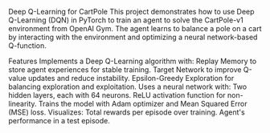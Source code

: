Deep Q-Learning for CartPole
This project demonstrates how to use Deep Q-Learning (DQN) in PyTorch to train an agent to solve the CartPole-v1 environment from OpenAI Gym. The agent learns to balance a pole on a cart by interacting with the environment and optimizing a neural network-based Q-function.

Features
Implements a Deep Q-Learning algorithm with:
Replay Memory to store agent experiences for stable training.
Target Network to improve Q-value updates and reduce instability.
Epsilon-Greedy Exploration for balancing exploration and exploitation.
Uses a neural network with:
Two hidden layers, each with 64 neurons.
ReLU activation function for non-linearity.
Trains the model with Adam optimizer and Mean Squared Error (MSE) loss.
Visualizes:
Total rewards per episode over training.
Agent's performance in a test episode.
